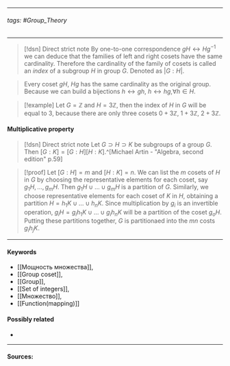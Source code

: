 ***
###### tags: #Group_Theory  
***
>[!dsn] Direct strict note
>By one-to-one correspondence $gH\leftrightarrow Hg^{-1}$ we can deduce that the families of left and right cosets have the same cardinality. Therefore the cardinality of the family of cosets is called an *index* of a subgroup $H$ in group $G$. Denoted as $|G:H|$.

>Every coset $gH$, $Hg$ has the same cardinality as the original group. Because we can build a bijections $h\leftrightarrow gh$, $h\leftrightarrow hg$,$\forall h\in H$.


>[!example]
>Let $G=\mathbb{Z}$ and $H=3\mathbb{Z}$, then the index of $H$ in $G$ will be equal to $3$, because there are only three cosets $0+3\mathbb{Z}$, $1+3\mathbb{Z}$, $2+3\mathbb{Z}$.

#### Multiplicative property
>[!dsn] Direct strict note
>Let $G\supset H\supset K$ be subgroups of a group $G$. Then $[G:K]=[G:H][H:K]$.^[Michael Artin - "Algebra, second edition" p.59]

>[!proof]
>Let $[G:H]=m$ and $[H:K]=n$. We can list the $m$ cosets of $H$ in $G$ by choosing the representative elements for each coset, say $g_{1}H,\dots,g_{m}H$. Then $g_{1}H\cup\dots\cup g_{m}H$ is a partition of $G$. Similarly, we choose representative elements for each coset of $K$ in $H$, obtaining a partition $H=h_{1}K\cup\dots\cup h_{n}K$. Since multiplication by $g_{i}$ is an invertible operation, $g_{i}H=g_{i}h_{1}K\cup\dots\cup g_{i}h_{n}K$ will be a partition of the coset $g_{o}H$. Putting these partitions together, $G$ is partitionaed into the $mn$ costs $g_{i}h_{j}K$.
***
#### Keywords
- [[Мощность множества]],
- [[Group coset]],
- [[Group]],
- [[Set of integers]],
- [[Множество]],
- [[Function(mapping)]]
#### Possibly related
- 
***
#### Sources: